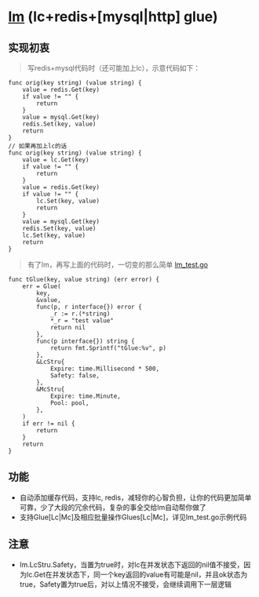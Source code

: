 # [lm](http://github.com/simplejia/lm) (lc+redis+[mysql|http] glue)
## 实现初衷
> 写redis+mysql代码时（还可能加上lc），示意代码如下：
```
func orig(key string) (value string) {
    value = redis.Get(key)
    if value != "" {
        return
    }
    value = mysql.Get(key)
    redis.Set(key, value)
    return
}
// 如果再加上lc的话
func orig(key string) (value string) {
    value = lc.Get(key)
    if value != "" {
        return
    }
    value = redis.Get(key)
    if value != "" {
        lc.Set(key, value)
        return
    }
    value = mysql.Get(key)
    redis.Set(key, value)
    lc.Set(key, value)
    return
}
```
> 有了lm，再写上面的代码时，一切变的那么简单
[lm_test.go](http://github.com/simplejia/lm/tree/master/lm_test.go)
```
func tGlue(key, value string) (err error) {
	err = Glue(
		key,
		&value,
		func(p, r interface{}) error {
            _r := r.(*string)
            *_r = "test value"
			return nil
		},
		func(p interface{}) string {
			return fmt.Sprintf("tGlue:%v", p)
		},
		&LcStru{
			Expire: time.Millisecond * 500,
			Safety: false,
		},
		&McStru{
			Expire: time.Minute,
            Pool: pool,
		},
	)
	if err != nil {
		return
	}
    return
}
```
## 功能
* 自动添加缓存代码，支持lc, redis，减轻你的心智负担，让你的代码更加简单可靠，少了大段的冗余代码，复杂的事全交给lm自动帮你做了
* 支持Glue[Lc|Mc]及相应批量操作Glues[Lc|Mc]，详见lm_test.go示例代码

## 注意
* lm.LcStru.Safety，当置为true时，对lc在并发状态下返回的nil值不接受，因为lc.Get在并发状态下，同一个key返回的value有可能是nil，并且ok状态为true，Safety置为true后，对以上情况不接受，会继续调用下一层逻辑
